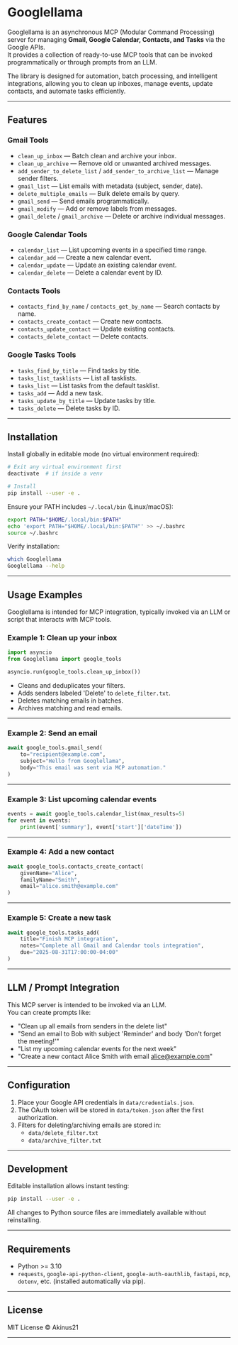 # Googlellama

Googlellama is an asynchronous MCP (Modular Command Processing) server for managing **Gmail, Google Calendar, Contacts, and Tasks** via the Google APIs.  
It provides a collection of ready-to-use MCP tools that can be invoked programmatically or through prompts from an LLM.  

The library is designed for automation, batch processing, and intelligent integrations, allowing you to clean up inboxes, manage events, update contacts, and automate tasks efficiently.

---

## **Features**

### Gmail Tools
- `clean_up_inbox` — Batch clean and archive your inbox.
- `clean_up_archive` — Remove old or unwanted archived messages.
- `add_sender_to_delete_list` / `add_sender_to_archive_list` — Manage sender filters.
- `gmail_list` — List emails with metadata (subject, sender, date).
- `delete_multiple_emails` — Bulk delete emails by query.
- `gmail_send` — Send emails programmatically.
- `gmail_modify` — Add or remove labels from messages.
- `gmail_delete` / `gmail_archive` — Delete or archive individual messages.

### Google Calendar Tools
- `calendar_list` — List upcoming events in a specified time range.
- `calendar_add` — Create a new calendar event.
- `calendar_update` — Update an existing calendar event.
- `calendar_delete` — Delete a calendar event by ID.

### Contacts Tools
- `contacts_find_by_name` / `contacts_get_by_name` — Search contacts by name.
- `contacts_create_contact` — Create new contacts.
- `contacts_update_contact` — Update existing contacts.
- `contacts_delete_contact` — Delete contacts.

### Google Tasks Tools
- `tasks_find_by_title` — Find tasks by title.
- `tasks_list_tasklists` — List all tasklists.
- `tasks_list` — List tasks from the default tasklist.
- `tasks_add` — Add a new task.
- `tasks_update_by_title` — Update tasks by title.
- `tasks_delete` — Delete tasks by ID.

---

## **Installation**

Install globally in editable mode (no virtual environment required):

```bash
# Exit any virtual environment first
deactivate  # if inside a venv

# Install
pip install --user -e .
```

Ensure your PATH includes `~/.local/bin` (Linux/macOS):

```bash
export PATH="$HOME/.local/bin:$PATH"
echo 'export PATH="$HOME/.local/bin:$PATH"' >> ~/.bashrc
source ~/.bashrc
```

Verify installation:

```bash
which Googlellama
Googlellama --help
```

---

## **Usage Examples**

Googlellama is intended for MCP integration, typically invoked via an LLM or script that interacts with MCP tools.

### **Example 1: Clean up your inbox**

```python
import asyncio
from Googlellama import google_tools

asyncio.run(google_tools.clean_up_inbox())
```

- Cleans and deduplicates your filters.
- Adds senders labeled 'Delete' to `delete_filter.txt`.
- Deletes matching emails in batches.
- Archives matching and read emails.

---

### **Example 2: Send an email**

```python
await google_tools.gmail_send(
    to="recipient@example.com",
    subject="Hello from Googlellama",
    body="This email was sent via MCP automation."
)
```

---

### **Example 3: List upcoming calendar events**

```python
events = await google_tools.calendar_list(max_results=5)
for event in events:
    print(event['summary'], event['start']['dateTime'])
```

---

### **Example 4: Add a new contact**

```python
await google_tools.contacts_create_contact(
    givenName="Alice",
    familyName="Smith",
    email="alice.smith@example.com"
)
```

---

### **Example 5: Create a new task**

```python
await google_tools.tasks_add(
    title="Finish MCP integration",
    notes="Complete all Gmail and Calendar tools integration",
    due="2025-08-31T17:00:00-04:00"
)
```

---

## **LLM / Prompt Integration**

This MCP server is intended to be invoked via an LLM.  
You can create prompts like:

- "Clean up all emails from senders in the delete list"
- "Send an email to Bob with subject 'Reminder' and body 'Don't forget the meeting!'"
- "List my upcoming calendar events for the next week"
- "Create a new contact Alice Smith with email alice@example.com"

---

## **Configuration**

1. Place your Google API credentials in `data/credentials.json`.
2. The OAuth token will be stored in `data/token.json` after the first authorization.
3. Filters for deleting/archiving emails are stored in:
   - `data/delete_filter.txt`
   - `data/archive_filter.txt`

---

## **Development**

Editable installation allows instant testing:

```bash
pip install --user -e .
```

All changes to Python source files are immediately available without reinstalling.

---

## **Requirements**

- Python >= 3.10
- `requests`, `google-api-python-client`, `google-auth-oauthlib`, `fastapi`, `mcp`, `dotenv`, etc. (installed automatically via pip).

---

## **License**

MIT License © Akinus21

---

